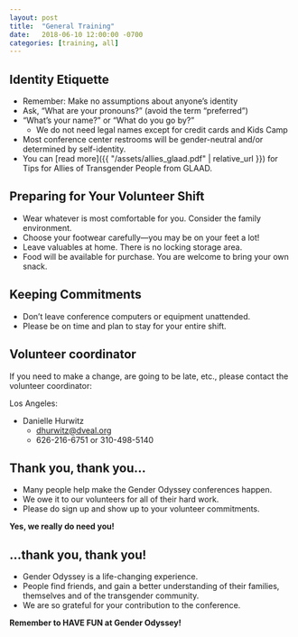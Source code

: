 ```yaml
---
layout: post
title:  "General Training"
date:   2018-06-10 12:00:00 -0700
categories: [training, all]
---
```

## Identity Etiquette
- Remember: Make no assumptions about anyone’s identity
- Ask, “What are your pronouns?” (avoid the term “preferred”)
- “What’s your name?” or “What do you go by?”
    - We do not need legal names except for credit cards and Kids Camp
- Most conference center restrooms will be gender-neutral and/or determined by self-identity.
- You can [read more]({{ "/assets/allies_glaad.pdf" | relative_url }}) for Tips for Allies of Transgender People from GLAAD.

## Preparing for Your Volunteer Shift
- Wear whatever is most comfortable for you. Consider the family environment.
- Choose your footwear carefully—you may be on your feet a lot!
- Leave valuables at home. There is no locking storage area.
- Food will be available for purchase. You are welcome to bring your own snack.

## Keeping Commitments
-  Don’t leave conference computers or equipment unattended.
-  Please be on time and plan to stay for your entire shift.

## Volunteer coordinator
If you need to make a change, are going to be late, etc., please contact the volunteer coordinator:

Los Angeles:
* Danielle Hurwitz
  - dhurwitz@dveal.org
  - 626-216-6751 or 310-498-5140

## Thank you, thank you...
* Many people help make the Gender Odyssey conferences happen.
* We owe it to our volunteers for all of their hard work.
* Please do sign up and show up to your volunteer commitments.

**Yes, we really do need you!**

## ...thank you, thank you!
* Gender Odyssey is a life-changing experience.
* People find friends, and gain a better understanding of their families, themselves and of the transgender community.
* We are so grateful for your contribution to the conference.

**Remember to HAVE FUN at Gender Odyssey!**
